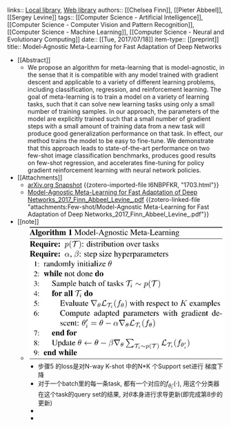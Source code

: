 links:: [Local library](zotero://select/library/items/M8ZKKCEF), [Web library](https://www.zotero.org/users/9034808/items/M8ZKKCEF)
authors:: [[Chelsea Finn]], [[Pieter Abbeel]], [[Sergey Levine]]
tags:: [[Computer Science - Artificial Intelligence]], [[Computer Science - Computer Vision and Pattern Recognition]], [[Computer Science - Machine Learning]], [[Computer Science - Neural and Evolutionary Computing]]
date:: [[Tue, 2017/07/18]]
item-type:: [[preprint]]
title:: Model-Agnostic Meta-Learning for Fast Adaptation of Deep Networks

- [[Abstract]]
	- We propose an algorithm for meta-learning that is model-agnostic, in the sense that it is compatible with any model trained with gradient descent and applicable to a variety of different learning problems, including classification, regression, and reinforcement learning. The goal of meta-learning is to train a model on a variety of learning tasks, such that it can solve new learning tasks using only a small number of training samples. In our approach, the parameters of the model are explicitly trained such that a small number of gradient steps with a small amount of training data from a new task will produce good generalization performance on that task. In effect, our method trains the model to be easy to fine-tune. We demonstrate that this approach leads to state-of-the-art performance on two few-shot image classification benchmarks, produces good results on few-shot regression, and accelerates fine-tuning for policy gradient reinforcement learning with neural network policies.
- [[Attachments]]
	- [arXiv.org Snapshot](https://arxiv.org/abs/1703.03400) {{zotero-imported-file I6NBPFKR, "1703.html"}}
	- [Model-Agnostic Meta-Learning for Fast Adaptation of Deep Networks_2017_Finn_Abbeel_Levine_.pdf](zotero://select/library/items/DRUX3TTX) {{zotero-linked-file "attachments:Few-shot/Model-Agnostic Meta-Learning for Fast Adaptation of Deep Networks_2017_Finn_Abbeel_Levine_.pdf"}}
- [[note]]
	- ![image.png](../assets/image_1657592055153_0.png)
		- 步骤5 的loss是对N-way K-shot 中的N*K 个Support set进行 梯度下降
		- 对于一个batch里的每一条task, 都有一个对应的$f_{\theta_i'}(\cdot)$, 用这个分类器在这个task的query set的结果, 对$\theta$本身进行求导更新(即完成第8步的更新)
		-
		-